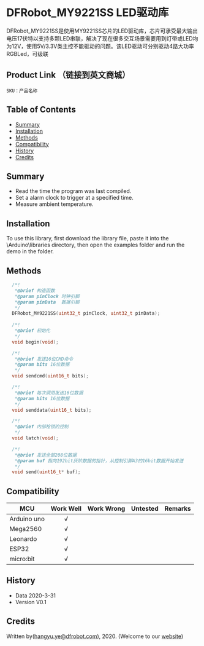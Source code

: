 # DFRobot_MY9221SS  LED驱动库
DFRobot_MY9221SS是使用MY9221SS芯片的LED驱动库，芯片可承受最大输出电压17伏特以支持多颗LED串联，解决了现在很多交互场景需要用到灯带或LED均为12V，使用5V/3.3V类主控不能驱动的问题。该LED驱动可分别驱动4路大功率RGBLed，可级联   <br>




## Product Link （链接到英文商城）
    SKU：产品名称
   
## Table of Contents

* [Summary](#summary)
* [Installation](#installation)
* [Methods](#methods)
* [Compatibility](#compatibility)
* [History](#history)
* [Credits](#credits)

## Summary

* Read the time the program was last compiled. <br>
* Set a alarm clock to trigger at a specified time. <br>
* Measure ambient temperature. <br>

## Installation

To use this library, first download the library file, paste it into the \Arduino\libraries directory, then open the examples folder and run the demo in the folder.

## Methods

```C++
  /*!
   *@brief 构造函数
   *@param pinClock 时钟引脚
   *@param pinData  数据引脚
   */
  DFRobot_MY9221SS(uint32_t pinClock, uint32_t pinData);
  
  /*!
   *@brief 初始化
   */
  void begin(void);

  /*!
   *@brief 发送16位CMD命令
   *@param bits 16位数据
   */
  void sendcmd(uint16_t bits);  

  /*!
   *@brief 每次调用发送16位数据
   *@param bits 16位数据
   */
  void senddata(uint16_t bits); 

  /*!
   *@brief 内部栓锁的控制
   */
  void latch(void);   

  /*!
   *@brief 发送全部208位数据
   *@param buf 指向192bit灰阶数据的指针，从控制引脚A3的16bit数据开始发送
   */
  void send(uint16_t* buf); 
```

## Compatibility

MCU                | Work Well    | Work Wrong   | Untested    | Remarks
------------------ | :----------: | :----------: | :---------: | -----
Arduino uno        |      √       |              |             | 
Mega2560        |      √       |              |             | 
Leonardo        |      √       |              |             | 
ESP32        |      √       |              |             | 
micro:bit        |      √       |              |             | 


## History

- Data 2020-3-31
- Version V0.1


## Credits

Written by(hangyu.ye@dfrobot.com), 2020. (Welcome to our [website](https://www.dfrobot.com/))





